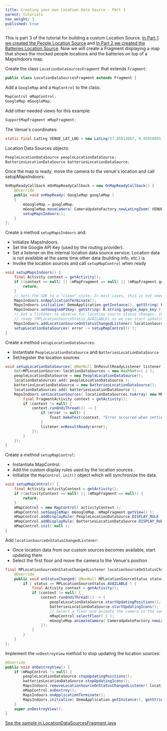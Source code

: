 ```yaml
---
title: Creating your own Location Data Source - Part 3
parent: tutorials
nav_weight: 3
published: true
---
```


This is part 3 of the tutorial for building a custom Location Source. [In Part 1 we created the People Location Source](locationdatasourcespeoplelocationdatasource) and [In Part 2 we created the Batteries Location Source](locationdatasourcesbatterieslocationdatasource). Now we will create a Fragment displaying a map that shows the mocked people locations and the batteries on top of a MapsIndoors map.

Create the class `LocationDataSourcesFragment` that extends `Fragment`:

```java
public class LocationDataSourcesFragment extends Fragment {
```

Add a `GoogleMap` and a `MapControl` to the class:

```java
MapControl mMapControl;
GoogleMap mGoogleMap;
```

Add other needed views for this example:

```java
SupportMapFragment mMapFragment;
```

The Venue's coordinates:

```java
static final LatLng VENUE_LAT_LNG = new LatLng(57.05813067, 9.95058065);
```

Location Data Sources objects:

```java
PeopleLocationDataSource peopleLocationDataSource;
BatteriesLocationDataSource batteriesLocationDataSource;
```

Once the map is ready, move the camera to the venue's location and call setupMapsIndoors:

```java
OnMapReadyCallback mOnMapReadyCallback = new OnMapReadyCallback() {
    @Override
    public void onMapReady( GoogleMap googleMap )
    {
        mGoogleMap = googleMap;
        mGoogleMap.moveCamera( CameraUpdateFactory.newLatLngZoom( VENUE_LAT_LNG, 13.0f ) );
        setupMapsIndoors();
    }
};
```

Create a method `setupMapsIndoors` and:

* Initialize MapsIndoors.
* Set the Google API Key (used by the routing provider).
* Set a listener on the internal location data source service. Location data is not available at the same time other data (building info, etc.) is
* Invoke the location sources and call `setupMapControl` when ready

```java
void setupMapsIndoors() {
    final Activity context = getActivity();
    if ((context == null) || (mMapFragment == null) || (mMapFragment.getView() == null)) {
        return;
    }
    // Sets the SDK to a "clean" state. In most cases, this is not needed
    MapsIndoors.onApplicationTerminate();
    MapsIndoors.initialize( DemoApplication.getInstance(), getString( R.string.mi_api_key ) );
    MapsIndoors.setGoogleAPIKey( getString( R.string.google_maps_key ) );
    // Set a listener to observe for location source status changes. In this example, we need to know when locations are
    // ready (MPLocationSourceStatus.AVAILABLE) so we can start updating/animating them
    MapsIndoors.addLocationSourceOnStatusChangedListener( locationSourceOnStatusChangedListener );
    setupLocationDataSources( error -> setupMapControl() );
}
```

Create a method `setupLocationDataSources`:

* Instantiate `PeopleLocationDataSource` and `BatteriesLocationDataSource`
* Set/register the location sources

```java
void setupLocationDataSources( @NonNull OnResultReadyListener listener ) {
    Set<MPLocationSource> locationDataSources = new HashSet<>( 2 );
    peopleLocationDataSource = new PeopleLocationDataSource();
    locationDataSources.add( peopleLocationDataSource );
    batteriesLocationDataSource = new BatteriesLocationDataSource();
    locationDataSources.add( batteriesLocationDataSource );
    MapsIndoors.setLocationSources( locationDataSources.toArray( new MPLocationSource[0] ), error -> {
        final FragmentActivity context = getActivity();
        if (context != null) {
            context.runOnUiThread(() -> {
                if (error != null) {
                    Toast.makeText(context, "Error occurred when setting the Datasources", Toast.LENGTH_SHORT).show();
                }
                listener.onResultReady(error);
            });
        }
    });
}
```

Create a method `setupMapControl`:

* Instantiate MapControl.
* Add the custom display rules used by the location sources.
* Initialize the `MapControl.init()` object which will synchronize the data.

```java
void setupMapControl() {
    final Activity activityContext = getActivity();
    if ((activityContext == null) || (mMapFragment == null)) {
        return;
    }
    mMapControl = new MapControl( activityContext );
    mMapControl.setGoogleMap( mGoogleMap, mMapFragment.getView() );
    mMapControl.addDisplayRule( PeopleLocationDataSource.DISPLAY_RULE );
    mMapControl.addDisplayRule( BatteriesLocationDataSource.DISPLAY_RULE );
    mMapControl.init( null );
}
```

Add `locationSourceOnStatusChangedListener`:

* Once location data from our custom sources becomes available, start updating them
* Select the first floor and move the camera to the Venue's position

```java
final MPLocationSourceOnStatusChangedListener locationSourceOnStatusChangedListener = new MPLocationSourceOnStatusChangedListener() {
    @Override
    public void onStatusChanged( @NonNull MPLocationSourceStatus status, int sourceId ) {
        if ( status == MPLocationSourceStatus.AVAILABLE ) {
            final Activity context = getActivity();
            if (context != null) {
                context.runOnUiThread(() -> {
                    peopleLocationDataSource.startUpdatingPositions();
                    batteriesLocationDataSource.startUpdatingIcons();
                    // Select a floor and animate the camera to the venue's position
                    mMapControl.selectFloor( 1 );
                    mGoogleMap.animateCamera( CameraUpdateFactory.newLatLngZoom( VENUE_LAT_LNG, 20f ) );
                });
            }
        }
    }
};
```

Implement the `onDestroyView` method to stop updating the location sources:

```java
@Override
public void onDestroyView() {
    if (mMapControl != null) {
        peopleLocationDataSource.stopUpdatingPositions();
        batteriesLocationDataSource.stopUpdatingIcons();
        MapsIndoors.removeLocationSourceOnStatusChangedListener( locationSourceOnStatusChangedListener );
        mMapControl.onDestroy();
        MapsIndoors.onApplicationTerminate();
        MapsIndoors.initialize( DemoApplication.getInstance(), getString( R.string.mi_api_key ) );
    }
    super.onDestroyView();
}
```

[See the sample in LocationDataSourcesFragment.java](https://github.com/MapsIndoors/MapsIndoorsAndroid-Demo-Samples/blob/master/app/src/main/java/com/mapsindoors/locationdatasources/LocationDataSourcesFragment.java)
